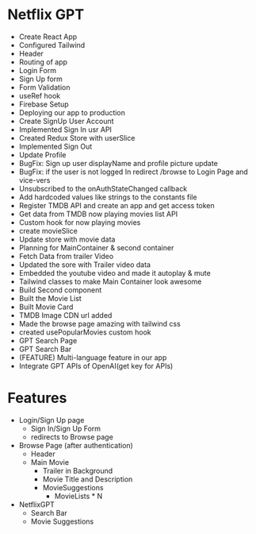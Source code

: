 # Netflix GPT
 - Create React App
 - Configured Tailwind
 - Header
 - Routing of app
- Login Form
- Sign Up form
- Form Validation
- useRef hook
- Firebase Setup
- Deploying our app to production
- Create SignUp User Account
- Implemented Sign In usr API
- Created Redux Store with userSlice
- Implemented Sign Out
- Update Profile
- BugFix: Sign up user displayName and profile picture update
- BugFix: if the user is not logged In redirect /browse to Login Page and vice-vers
- Unsubscribed to the onAuthStateChanged callback 
- Add hardcoded values like strings to the constants file
- Register TMDB API and create an app and get access token
- Get data from TMDB now playing movies list API
- Custom hook for now playing movies
- create movieSlice
- Update store with movie data
- Planning for MainContainer & second container
- Fetch Data from trailer Video
- Updated the sore with Trailer video data
- Embedded the youtube video and made it autoplay & mute
- Tailwind classes to make Main Container look awesome
- Build Second component
- Built the Movie List 
- Built Movie Card
- TMDB Image CDN url added
- Made the browse page amazing with tailwind css
- created usePopularMovies custom hook
- GPT Search Page
- GPT Search Bar
- (FEATURE) Multi-language feature in our app
- Integrate GPT APIs of OpenAI(get key for APIs)


# Features
 - Login/Sign Up page
     - Sign In/Sign Up Form
     - redirects to Browse page
 - Browse Page (after authentication)
   - Header
   - Main Movie
      - Trailer in Background
      - Movie Title and Description
      - MovieSuggestions
          - MovieLists * N
 - NetflixGPT
   - Search Bar
   - Movie Suggestions